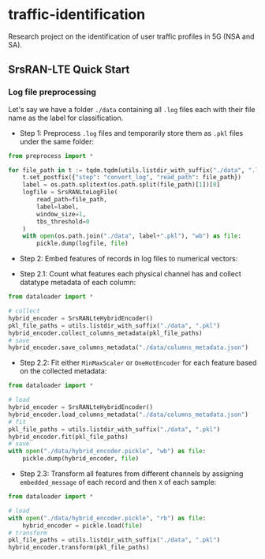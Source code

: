 # traffic-identification
Research project on the identification of user traffic profiles in 5G (NSA and SA). 

## SrsRAN-LTE Quick Start

### Log file preprocessing

Let's say we have a folder `./data` containing all `.log` files each with their file name as the label for 
classification. 

* Step 1: Preprocess `.log` files and temporarily store them as `.pkl` files under the same folder:

```python
from preprocess import *

for file_path in t := tqdm.tqdm(utils.listdir_with_suffix("./data", ".log")):
    t.set_postfix({"step": "convert_log", "read_path": file_path})
    label = os.path.splitext(os.path.split(file_path)[1])[0]
    logfile = SrsRANLteLogFile(
        read_path=file_path,
        label=label,
        window_size=1,
        tbs_threshold=0
    )
    with open(os.path.join("./data", label+".pkl"), "wb") as file:
        pickle.dump(logfile, file)
```

* Step 2: Embed features of records in log files to numerical vectors: 

* Step 2.1: Count what features each physical channel has and collect datatype metadata of each column: 

```python
from dataloader import *

# collect
hybrid_encoder = SrsRANLteHybridEncoder()
pkl_file_paths = utils.listdir_with_suffix("./data", ".pkl")
hybrid_encoder.collect_columns_metadata(pkl_file_paths)
# save
hybrid_encoder.save_columns_metadata("./data/columns_metadata.json")
```

* Step 2.2: Fit either `MinMaxScaler` or `OneHotEncoder` for each feature based on the collected metadata:

```python
from dataloader import *

# load
hybrid_encoder = SrsRANLteHybridEncoder()
hybrid_encoder.load_columns_metadata("./data/columns_metadata.json")
# fit
pkl_file_paths = utils.listdir_with_suffix("./data", ".pkl")
hybrid_encoder.fit(pkl_file_paths)
# save
with open("./data/hybrid_encoder.pickle", "wb") as file:
    pickle.dump(hybrid_encoder, file)
```

* Step 2.3: Transform all features from different channels by assigning `embedded_message` of each record and then 
`X` of each sample: 

```python
from dataloader import *

# load
with open("./data/hybrid_encoder.pickle", "rb") as file:
    hybrid_encoder = pickle.load(file)
# transform
pkl_file_paths = utils.listdir_with_suffix("./data", ".pkl")
hybrid_encoder.transform(pkl_file_paths)
```
